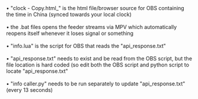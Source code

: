<div dir="ltr">
• "clock - Copy.html_" is the html file/browser source for OBS containing the time in China (synced towards your local clock)<br>
<br>
• the .bat files opens the feeder streams via MPV which automatically reopens itself whenever it loses signal or something<br>
<br>
• "info.lua" is the script for OBS that reads the "api_response.txt"<br>
<br>
• "api_response.txt" needs to exist and be read from the OBS script, but the file location is hard coded (so edit both the OBS script and python script to locate "api_response.txt"<br> 
<br>
• "info caller.py" needs to be run separately to update "api_response.txt" (every 13 seconds)

</div>

